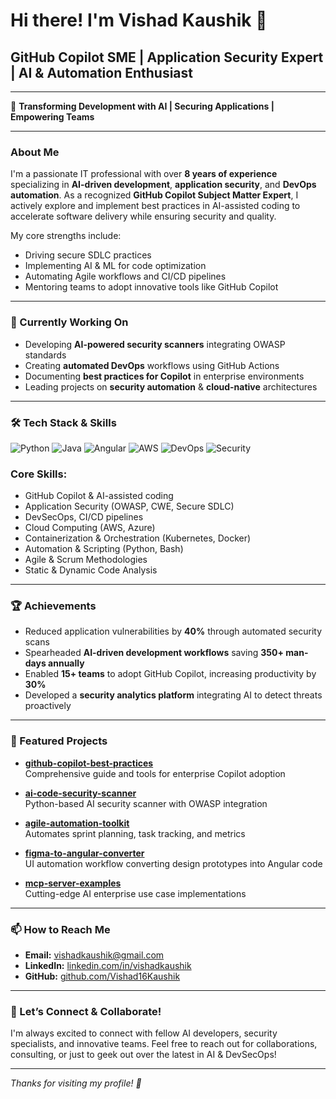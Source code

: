 # Hi there! I'm Vishad Kaushik 👋

## GitHub Copilot SME | Application Security Expert | AI & Automation Enthusiast

---

🚀 **Transforming Development with AI | Securing Applications | Empowering Teams**

---

### About Me

I'm a passionate IT professional with over **8 years of experience** specializing in **AI-driven development**, **application security**, and **DevOps automation**. As a recognized **GitHub Copilot Subject Matter Expert**, I actively explore and implement best practices in AI-assisted coding to accelerate software delivery while ensuring security and quality.

My core strengths include:
- Driving secure SDLC practices
- Implementing AI & ML for code optimization
- Automating Agile workflows and CI/CD pipelines
- Mentoring teams to adopt innovative tools like GitHub Copilot

---

### 🚧 Currently Working On
- Developing **AI-powered security scanners** integrating OWASP standards
- Creating **automated DevOps** workflows using GitHub Actions
- Documenting **best practices for Copilot** in enterprise environments
- Leading projects on **security automation** & **cloud-native** architectures

---

### 🛠 Tech Stack & Skills
![Python](https://img.shields.io/badge/Python-3776AB?style=for-the-badge&logo=python&logoColor=white)
![Java](https://img.shields.io/badge/Java-007399?style=for-the-badge&logo=java&logoColor=white)
![Angular](https://img.shields.io/badge/Angular-DD0031?style=for-the-badge&logo=angular&logoColor=white)
![AWS](https://img.shields.io/badge/AWS-232F3E?style=for-the-badge&logo=amazon-aws&logoColor=white)
![DevOps](https://img.shields.io/badge/DevOps-519EFF?style=for-the-badge&logo=docker&logoColor=white)
![Security](https://img.shields.io/badge/Security-FFCC00?style=for-the-badge&logo=shield-alt&logoColor=black)

### Core Skills:
- GitHub Copilot & AI-assisted coding
- Application Security (OWASP, CWE, Secure SDLC)
- DevSecOps, CI/CD pipelines
- Cloud Computing (AWS, Azure)
- Containerization & Orchestration (Kubernetes, Docker)
- Automation & Scripting (Python, Bash)
- Agile & Scrum Methodologies
- Static & Dynamic Code Analysis

---

### 🏆 Achievements
- Reduced application vulnerabilities by **40%** through automated security scans
- Spearheaded **AI-driven development workflows** saving **350+ man-days annually**
- Enabled **15+ teams** to adopt GitHub Copilot, increasing productivity by **30%**
- Developed a **security analytics platform** integrating AI to detect threats proactively

---

### 📂 Featured Projects
- **[github-copilot-best-practices](https://github.com/Vishad16Kaushik/github-copilot-best-practices)**  
  Comprehensive guide and tools for enterprise Copilot adoption

- **[ai-code-security-scanner](https://github.com/Vishad16Kaushik/ai-code-security-scanner)**  
  Python-based AI security scanner with OWASP integration

- **[agile-automation-toolkit](https://github.com/Vishad16Kaushik/agile-automation-toolkit)**  
  Automates sprint planning, task tracking, and metrics

- **[figma-to-angular-converter](https://github.com/Vishad16Kaushik/figma-to-angular-converter)**  
  UI automation workflow converting design prototypes into Angular code

- **[mcp-server-examples](https://github.com/Vishad16Kaushik/mcp-server-examples)**  
  Cutting-edge AI enterprise use case implementations

---

### 📫 How to Reach Me
- **Email:** vishadkaushik@gmail.com
- **LinkedIn:** [linkedin.com/in/vishadkaushik](https://linkedin.com/in/vishadkaushik)
- **GitHub:** [github.com/Vishad16Kaushik](https://github.com/Vishad16Kaushik)

---

### 🚀 Let’s Connect & Collaborate!

I'm always excited to connect with fellow AI developers, security specialists, and innovative teams. Feel free to reach out for collaborations, consulting, or just to geek out over the latest in AI & DevSecOps!

---

*Thanks for visiting my profile! 🚀*

